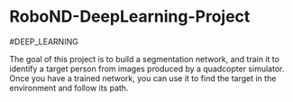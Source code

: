 # RoboND-DeepLearning-Project
#DEEP_LEARNING

The goal of this project is to build a segmentation network, and train it to identify a target person from images produced by a quadcopter simulator. Once you have a trained network, you can use it to find the target in the environment and follow its path.
